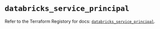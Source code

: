 # `databricks_service_principal`

Refer to the Terraform Registory for docs: [`databricks_service_principal`](https://registry.terraform.io/providers/databricks/databricks/1.28.1/docs/resources/service_principal).
